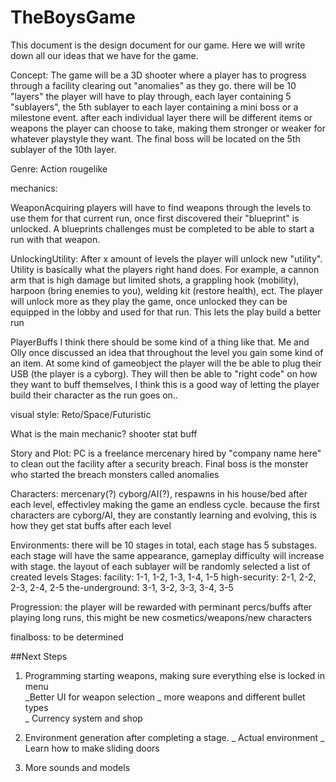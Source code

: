 # TheBoysGame

This document is the design document for our game. Here we will write down all our ideas that we have for the game.

Concept:
The game will be a 3D shooter where a player has to progress through a facility clearing out "anomalies" as they go.
there will be 10 "layers" the player will have to play through, each layer containing 5 "sublayers", the 5th sublayer to each layer containing a mini boss or a milestone event.
after each individual layer there will be different items or weapons the player can choose to take, making them stronger or weaker for whatever playstyle they want.
The final boss will be located on the 5th sublayer of the 10th layer.

Genre:
Action rougelike

mechanics:

WeaponAcquiring
players will have to find weapons through the levels to use them for that current run, once first discovered their "blueprint" is unlocked. A blueprints challenges must be completed to be able to start a run with that weapon.

UnlockingUtility:
After x amount of levels the player will unlock new "utility". Utility is basically what the players right hand does. For example, a cannon arm that is high damage but limited shots, a grappling hook (mobility), harpoon (bring enemies to you), welding kit (restore health), ect. The player will unlock more as they play the game, once unlocked they can be equipped in the lobby and used for that run. This lets the play build a better run

PlayerBuffs
I think there should be some kind of a thing like that. Me and Olly once discussed an idea that throughout the level you gain some kind of an item. At some kind of gameobject the player will the be able to plug their USB (the player is a cyborg). They will then be able to "right code" on how they want to buff themselves, I think this is a good way of letting the player build their character as the run goes on..

visual style:
Reto/Space/Futuristic

What is the main mechanic?
shooter stat buff

Story and Plot:
PC is a freelance mercenary hired by "company name here" to clean out the facility after a security breach.
Final boss is the monster who started the breach
monsters called anomalies

Characters:
mercenary(?) cyborg/AI(?), respawns in his house/bed after each level, effectivley making the game an endless cycle.
because the first characters are cyborg/AI, they are constantly learning and evolving, this is how they get stat buffs after each level

Environments:
there will be 10 stages in total, each stage has 5 substages.
each stage will have the same appearance, gameplay difficulty will increase with stage.
the layout of each sublayer will be randomly selected a list of created levels
Stages:
facility:
1-1, 1-2, 1-3, 1-4, 1-5
high-security:
2-1, 2-2, 2-3, 2-4, 2-5
the-underground:
3-1, 3-2, 3-3, 3-4, 3-5

Progression:
the player will be rewarded with perminant percs/buffs after playing long runs, this might be new cosmetics/weapons/new characters

finalboss:
to be determined

##Next Steps
1. Programming starting weapons, making sure everything else is locked in menu  
   _Better UI for weapon selection
   _ more weapons and different bullet types  
   _ Currency system and shop
   
2. Environment generation after completing a stage.
   _ Actual environment
   _ Learn how to make sliding doors

3. More sounds and models
